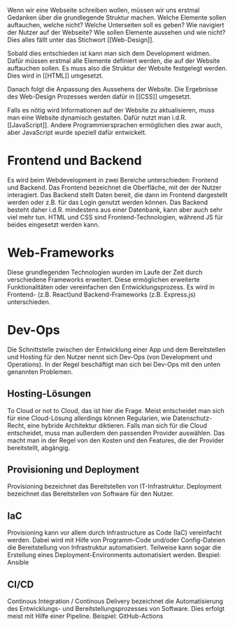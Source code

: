 Wenn wir eine Webseite schreiben wollen, müssen wir uns erstmal Gedanken über die grundlegende Struktur machen. Welche Elemente sollen auftauchen, welche nicht? Welche Unterseiten soll es geben? Wie navigiert der Nutzer auf der Webseite? Wie sollen Elemente aussehen und wie nicht? Dies alles fällt unter das Stichwort [[Web-Design]]. 

Sobald dies entschieden ist kann man sich dem Development widmen. Dafür müssen erstmal alle Elemente definiert werden, die auf der Website auftauchen sollen. Es muss also die Struktur der Website festgelegt werden. Dies wird in [[HTML]] umgesetzt.

Danach folgt die Anpassung des Aussehens der Website. Die Ergebnisse des Web-Design Prozesses werden dafür in [[CSS]] umgesetzt. 

Falls es nötig wird Informationen auf der Website zu aktualisieren, muss man eine Website dynamisch gestalten. Dafür nutzt man i.d.R. [[JavaScript]]. Andere Programmiersprachen ermöglichen dies zwar auch, aber JavaScript wurde speziell dafür entwickelt.

# Frontend und Backend

Es wird beim Webdevelopment in zwei Bereiche unterschieden: Frontend und Backend. Das Frontend bezeichnet die Oberfläche, mit der der Nutzer interagiert. Das Backend stellt Daten bereit, die dann im Frontend dargestellt werden oder z.B. für das Login genutzt werden können. Das Backend besteht daher i.d.R. mindestens aus einer Datenbank, kann aber auch sehr viel mehr tun. HTML und CSS sind Frontend-Technologien, während JS für beides eingesetzt werden kann.
# Web-Frameworks

Diese grundlegenden Technologien wurden im Laufe der Zeit durch verschiedene Frameworks erweitert. Diese ermöglichen erweiterte Funktionalitäten oder vereinfachen den Entwicklungsprozess. Es wird in Frontend- (z.B. React)und Backend-Frameworks (z.B. Express.js) unterschieden. 


# Dev-Ops

Die Schnittstelle zwischen der Entwicklung einer App und dem Bereitstellen und Hosting für den Nutzer nennt sich Dev-Ops (von Development und Operations). In der Regel beschäftigt man sich bei Dev-Ops mit den unten genannten Problemen.
## Hosting-Lösungen

To Cloud or not to Cloud, das ist hier die Frage. Meist entscheidet man sich für eine Cloud-Lösung allerdings können Regularien, wie Datenschutz-Recht, eine hybride Architektur diktieren. Falls man sich für die Cloud entscheidet, muss man außerdem den passenden Provider auswählen. Das macht man in der Regel von den Kosten und den Features, die der Provider bereitstellt, abgängig.

## Provisioning und Deployment

Provisioning bezeichnet das Bereitstellen von IT-Infrastruktur. Deployment bezeichnet das Bereitstellen von Software für den Nutzer.

## IaC

Provisioning kann vor allem durch Infrastructure as Code (IaC) vereinfacht werden. Dabei wird mit Hilfe von Programm-Code und/oder Config-Dateien die Bereitstellung von Infrastruktur automatisiert. Teilweise kann sogar die Erstellung eines Deployment-Environments automatisiert werden. Bespiel: Ansible

## CI/CD

Continous Integration / Continous Delivery bezeichnet die Automatisierung des Entwicklungs- und Bereitstellungsprozesses von Software. Dies erfolgt meist mit Hilfe einer Pipeline. Beispiel: GitHub-Actions